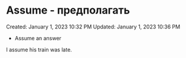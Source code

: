 # Assume - предполагать

Created: January 1, 2023 10:32 PM
Updated: January 1, 2023 10:36 PM

- Assume an answer

I assume his train was late.